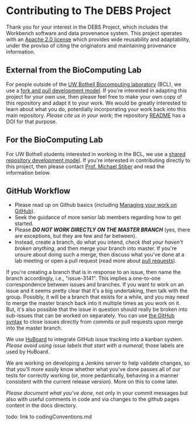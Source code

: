 # Contributing to The DEBS Project

Thank you for your interest in the DEBS Project, which includes the Workbench software and data provenance system. This project operates with an [Apache 2.0 license](../../LICENSE) which provides wide reusability and adaptability, under the proviso of citing the originators and maintaining provenance information.

## External from the BioComputing Lab
For people outside of the [UW Bothell Biocomputing laboratory](http://depts.washington.edu/biocomp/) (BCL), we use a [fork and pull development model](https://help.github.com/articles/about-collaborative-development-models/). If you're interested in adapting this project for your own use, then please feel free to make your own copy of this repository and adapt it to your work. We would be greatly interested to learn about what you do, potentially incorporating your work back into this main repository. *Please cite us in your work*; the repository [README](../../Desktop/BrainGrid/BG-reorg/README.md) has a DOI for that purpose.

## For the BioComputing Lab
For UW Bothell students interested in working in the BCL, we use a [shared repository development model](https://help.github.com/articles/about-collaborative-development-models/). If you're interested in contributing directly to this project, then please contact [Prof. Michael Stiber](mailto:stiber@uw.edu) and read the information below.

## GitHub Workflow

- Please read up on Github basics (including [Managing your work on GitHub](https://help.github.com/categories/managing-your-work-on-github/)).
- Seek the guidance of more senior lab members regarding how to get started. 
- Please ***DO NOT WORK DIRECTLY ON THE MASTER BRANCH*** (yes, there are exceptions, but they are few and far between). 
- Instead, create a branch, do what you intend, *check that your haven't broken anything*, and then merge your branch into master. If you're unsure about doing such a merge, then discuss what you've done at a lab meeting or open a pull request (read more about [pull requests](http://help.github.com/pull-requests/)).

If you're creating a branch that is in response to an issue, then name the branch accordingly, i.e., "issue-3141". This implies a one-to-one correspondence between issues and branches. If you want to work on an issue and it seems pretty clear that it's a big undertaking, then talk with the group. Possibly, it will be a branch that exists for a while, and you may need to merge the master branch back into it multiple times as you work on it. But, it's also possible that the issue in question should really be broken into sub-issues that can be worked on separately. You can use [the GitHub syntax](https://help.github.com/articles/closing-issues-using-keywords/) to close issues directly from commits or pull requests upon merge into the master branch.

We use [HuBoard](https://huboard.com/UWB-Biocomputing/BrainGrid#/) to integrate GitHub issue tracking into a kanban system. *Please avoid using issue labels that start with a numeral*; those labels are used by HuBoard.

We are working on developing a Jenkins server to help validate changes, so that you'll more easily know whether what you've done passes all of our tests for correctly working (or, more pedantically, behaving in a manner consistent with the current release version). More on this to come later.

*Please document what you've done*, not only in your commit messages but also with useful comments in code and via changes to the github pages content in the docs directory.

todo: link to codingConventions.md

